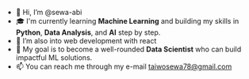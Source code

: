 - 👋 Hi, I’m @sewa-abi
- 🎓 I'm currently learning **Machine Learning** and building my skills in **Python**, **Data Analysis**, and **AI** step by step.
- 👀 I’m also into web development with react
- 🔭 My goal is to become a well-rounded **Data Scientist** who can build impactful ML solutions.
- 📫 You can reach me through my e-mail taiwosewa78@gmail.com

<!---
sewa-abi/sewa-abi is a ✨ special ✨ repository because its `README.md` (this file) appears on your GitHub profile.
You can click the Preview link to take a look at your changes.
--->
